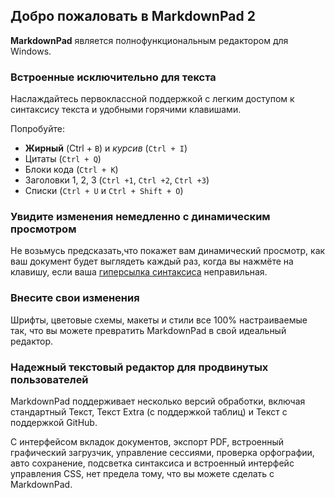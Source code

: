 ## Добро пожаловать в MarkdownPad 2 ## 

**MarkdownPad** является полнофункциональным редактором для Windows.

### Встроенные исключительно для текста ### 

Наслаждайтесь первоклассной поддержкой с легким доступом к синтаксису текста и удобными горячими клавишами. 

Попробуйте: 

- **Жирный** (Ctrl + `B`) и *курсив* (`Ctrl + I`) 
- Цитаты (`Ctrl + Q`) 
- Блоки кода (`Ctrl + K`) 
- Заголовки 1, 2, 3 (`Ctrl +1`, `Ctrl +2`, `Ctrl +3`) 
- Списки (`Ctrl + U` и `Ctrl + Shift + O`)

### Увидите изменения немедленно с динамическим просмотром ### 
 
Не возьмусь предсказать,что покажет вам динамический просмотр, как ваш документ будет выглядеть каждый раз, когда вы нажмёте на клавишу, если ваша [гиперсылка синтаксиса](http://markdownpad.com) неправильная.

### Внесите свои изменения ### 

Шрифты, цветовые схемы, макеты и стили все 100% настраиваемые так, что вы можете превратить MarkdownPad в свой идеальный редактор.

### Надежный текстовый редактор для продвинутых пользователей ### 

MarkdownPad поддерживает несколько версий обработки, включая стандартный Текст, Текст Extra (с поддержкой таблиц) и Текст с поддержкой GitHub. 

С интерфейсом вкладок документов, экспорт PDF, встроенный графический загрузчик, управление сессиями, проверка орфографии, авто сохранение, подсветка синтаксиса и встроенный интерфейс управления CSS, нет предела тому, что вы можете сделать с MarkdownPad.
